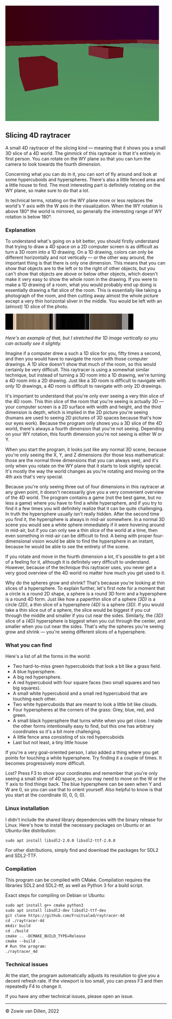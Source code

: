 ![](video.gif)

## Slicing 4D raytracer

A small 4D raytracer of the slicing kind —
meaning that it shows you a small 3D slice of a 4D world.
The gimmick of this raytracer is that it's entirely in first person.
You can rotate on the WY plane
so that you can turn the camera to look towards the fourth dimension.

Concerning what you can do in it,
you can sort of fly around and look at some hypercuboids and hyperspheres.
There's also a little fenced area and a little house to find.
The most interesting part is definitely rotating on the
WY plane, so make sure to do that a lot.

In technical terms,
rotating on the WY plane more or less replaces the world's Y axis with
the W axis in the visualization.
When the WY rotation is above 180° the world is mirrored,
so generally the interesting range of WY rotation is below 180°.

### Explanation

To understand what's going on a bit better,
you should firstly understand that
trying to draw a 4D space on a 2D computer screen is as difficult
as turn a 3D room into a 1D drawing.
On a 1D drawing, colors can only be different horizontally and not vertically
— or the other way around,
the important thing is that there is only one dimension.
This means that you can show that objects are to the left or
to the right of other objects, but you can't show that objects are above or
below other objects,
which doesn't make it very easy to show the whole room in the
drawing.
If you were to make a 1D drawing of a room, what you would probably end up
doing is essentially drawing a flat slice of the room.
This is essentially like taking a photograph of the room, and then cutting away
almost the whole picture except a very thin horizontal sliver in the middle.
You would be left with an (almost) 1D slice of the photo.

![1D picture](1D.png)

*Here's an example of that, but I stretched the 1D image vertically so you can
actually see it slightly.* 

Imagine if a computer drew a such a 1D slice for you,
fifty times a second, and then you would have to navigate the room with those
computer drawings.
A 1D slice doesn't show that much of the room, so this would certainly be very
difficult.
This raytracer is using a somewhat similar technique,
but instead of turning a 3D room
into a 1D drawing, we're turning a 4D room into a 2D drawing.
Just like a 3D room is difficult to navigate with only 1D drawings,
a 4D room is difficult to navigate with only 2D drawings.

It's important to understand that you're only ever seeing a very thin slice of
the 4D room.
This thin slice of the room that you're seeing is actually 3D —
your computer
screen is a 2D surface with width and height, and the third dimension is depth,
which is implied in the 2D picture you're seeing (humans are used to seeing
2D pictures of 3D spaces because that's how our eyes work).
Because the program only shows you a 3D slice of the 4D world,
there's always a fourth dimension that you're not seeing.
Depending on your WY rotation, this fourth dimension you're not seeing is either
W or Y.

When you start the program, it looks just like any normal 3D scene, because
you're only seeing the X, Y, and Z dimensions (for those less mathematical:
those are the normal three dimensions that you can always see), and it's
only when you rotate on the WY plane that it starts to look slightly special.
It's mostly the way the world changes as you're rotating and moving on the 4th
axis that's very special.

Because you're only seeing three out of four dimensions in this
raytracer at any given point,
it doesn't necessarily give you a very convenient overview of the 4D world.
The program contains a game (not the best game, but no less a game)
where you have to find a white hypersphere, and if you try to find
it a few times you will definitely realize that it can be quite challenging.
In truth the hypersphere usually isn't really hidden.
After the second time you find it, the hypersphere is always in mid-air
somewhere.
In a normal 3D scene you would see a white sphere immediately if it were
hovering around in mid-air,
but if you can only see a thin slice of the world at a time,
then even something in mid-air can be difficult to find.
A being with proper four-dimensional vision would be able to find the
hypersphere in an instant, because he would be able to see the entirety of the
scene.

If you rotate and move in the fourth dimension a lot, it's possible to get a
bit of a feeling for it, although it is definitely very difficult to understand.
However, because of the technique this raytracer uses, you never get a very good
overview of the 4D world no matter how much you get used to it.

Why do the spheres grow and shrink?
That's because you're looking at thin slices of a hypersphere.
To explain further,
let's first note for a moment that a circle is a round 2D shape,
a sphere is a round 3D form and a hypersphere is a round 4D form.
Just like how a paperthin slice of a sphere *(3D)* is a circle *(2D)*,
a thin slice of a hypersphere *(4D)* is a sphere *(3D)*.
If you would take a thin slice out of a sphere, the slice would be biggest if
you cut through the middle and smaller if you cut near the sides.
Similarly, the *(3D)* slice of a *(4D)* hypersphere
is biggest when you cut through
the center, and smaller when you cut near the sides.
That's why the spheres you're seeing grow and shrink — you're seeing different
slices of a hypersphere.


### What you can find

Here's a list of all the forms in the world:
- Two hard-to-miss green hypercuboids that look a bit like a grass field.
- A blue hypersphere.
- A big red hypersphere.
- A red hypercuboid with four square faces
  (two small squares and two big squares).
- A small white hypercuboid and 
  a small red hypercuboid that are touching each other.
- Two white hypercuboids that are meant to look a little bit like clouds.
- Four hyperspheres at the corners of the grass: Grey, blue, red, and green.
- A small black hypersphere that turns white when you get close.
  I made the other forms intentionally easy to find,
  but this one has arbitrary coordinates so it's a bit more challenging.
- A little fence area consisting of six red hypercuboids
- Last but not least, a tiny little house

If you're a very goal-oriented person,
I also added a thing where you get points for touching a white hypersphere.
Try finding it a couple of times. It becomes progressively more difficult.

Lost?
Press F3 to show your coordinates and
remember that you're only seeing a small sliver of 4D space,
so you may need to move on the W or the Y axis to find things back.
The blue hypersphere can be seen when Y and W are 0, so you can use that to
orient yourself.
Also helpful to know is that you start at the coordinate (0, 0, 0, 0).


### Linux installation

I didn't include the shared library dependencies with the binary release
for Linux.
Here's how to install the necessary packages
on Ubuntu or an Ubuntu-like distribution:
```shell
sudo apt install libsdl2-2.0.0 libsdl2-ttf-2.0.0
```
For other distributions, simply find and download the packages
for SDL2 and SDL2-TTF.


### Compilation

This program can be compiled with CMake.
Compilation requires the libraries SDL2 and SDL2-ttf, as well as Python 3
for a build script.

Exact steps for compiling on Debian or Ubuntu:
```shell
sudo apt install g++ cmake python3
sudo apt install libsdl2-dev libsdl2-ttf-dev
git clone https://github.com/Fruitsalad/raytracer-4d
cd ./raytracer-4d
mkdir build
cd ./build
cmake .. -DCMAKE_BUILD_TYPE=Release
cmake --build .
# Run the program:
./raytracer_4d
```


### Technical issues

At the start, the program automatically adjusts its resolution to give you
a decent refresh rate.
If the viewport is too small, you can press F3 and then repeatedly F4 to change
it.

If you have any other technical issues, please open an issue.

---
© Zowie van Dillen, 2022
